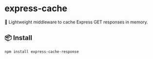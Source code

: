 # express-cache

🧠 Lightweight middleware to cache Express GET responses in memory.

## 📦 Install

```bash
npm install express-cache-response
